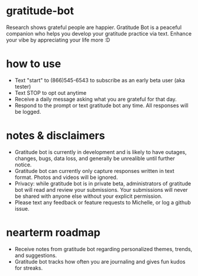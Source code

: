 # gratitude-bot
Research shows grateful people are happier.
Gratitude Bot is a peaceful companion who helps you develop your gratitude practice via text. 
Enhance your vibe by appreciating your life more :D

# how to use 
- Text "start" to (866)545-6543 to subscribe as an early beta user (aka tester)
- Text STOP to opt out anytime
- Receive a daily message asking what you are grateful for that day.
- Respond to the prompt or text gratitude bot any time. All responses will be logged.

# notes & disclaimers
- Gratitude bot is currently in development and is likely to have outages, changes, bugs, data loss, and generally be unrealible until further notice.
- Gratitude bot can currently only capture responses written in text format. Photos and videos will be ignored.
- Privacy: while gratitude bot is in private beta, administrators of gratitude bot will read and review your submissions. Your submissions will never be shared with anyone else without your explicit permission.
- Please text any feedback or feature requests to Michelle, or log a github issue.

# nearterm roadmap
- Receive notes from gratitude bot regarding personalized themes, trends, and suggestions.
- Gratitude bot tracks how often you are journaling and gives fun kudos for streaks.
